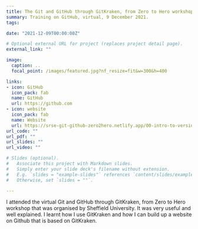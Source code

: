 ```yaml
---
title: The Git and GitHub through GitKraken, from Zero to Hero workshop
summary: Training on GitHub, virtual, 9 December 2021.
tags:

date: "2021-12-09T00:00:00Z"

# Optional external URL for project (replaces project detail page).
external_link: ""

image:
  caption: ..
  focal_point: /images/featured.jpg?nf_resize=fit&w=300&h=400

links:
- icon: GitHub
  icon_pack: fab
  name: GitHub
  url: https://github.com
- icon: website
  icon_pack: fab
  name: Website
  url: https://srse-git-github-zero2hero.netlify.app/00-intro-to-version-control/03-what-is-github/
url_code: ""
url_pdf: ""
url_slides: ""
url_video: ""

# Slides (optional).
#   Associate this project with Markdown slides.
#   Simply enter your slide deck's filename without extension.
#   E.g. `slides = "example-slides"` references `content/slides/example-slides.md`.
#   Otherwise, set `slides = ""`.

---
```

I attended the virtual Git and GitHub through GitKraken, from Zero to Hero workshop that was organised by Sheffield University. It was very useful and well explained. 
I learnt how I use GitKraken and how I can build up a website on Github that is based on GitKraken.
